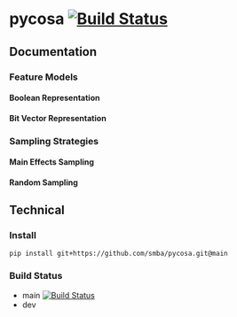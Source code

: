 # pycosa [![Build Status](https://travis-ci.org/smba/pycosa.svg?branch=main)](https://travis-ci.org/smba/pycosa)

## Documentation
### Feature Models
#### Boolean Representation
#### Bit Vector Representation

### Sampling Strategies
#### Main Effects Sampling
#### Random Sampling

## Technical
### Install
```
pip install git+https://github.com/smba/pycosa.git@main
```

### Build Status
* main [![Build Status](https://travis-ci.org/smba/pycosa.svg?branch=main)](https://travis-ci.org/smba/pycosa)
* dev
